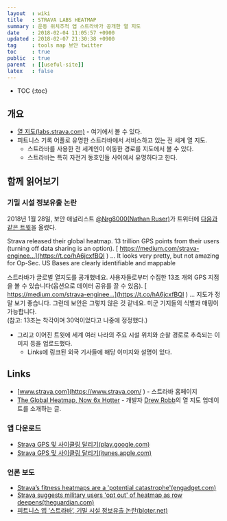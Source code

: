 ```yaml
---
layout  : wiki
title   : STRAVA LABS HEATMAP
summary : 운동 위치추적 앱 스트라바가 공개한 열 지도
date    : 2018-02-04 11:05:57 +0900
updated : 2018-02-07 21:30:38 +0900
tag     : tools map 보안 twitter
toc     : true
public  : true
parent  : [[useful-site]]
latex   : false
---
```

* TOC
{:toc}


## 개요

* [열 지도(labs.strava.com)](https://labs.strava.com/heatmap/ ) - 여기에서 볼 수 있다.
* 피트니스 기록 어플로 유명한 스트라바에서 서비스하고 있는 전 세계 열 지도.
    * 스트라바를 사용한 전 세계인이 이동한 경로를 지도에서 볼 수 있다.
    * 스트라바는 특히 자전거 동호인들 사이에서 유명하다고 한다.

## 함께 읽어보기

### 기밀 시설 정보유출 논란

2018년 1월 28일, 보안 애널리스트 [@Nrg8000(Nathan Ruser)](https://twitter.com/Nrg8000 )가 트위터에 [다음과 같은 트윗](https://twitter.com/Nrg8000/status/957318498102865920 )을 올렸다.

>
Strava released their global heatmap.
13 trillion GPS points from their users (turning off data sharing is an option). [ https://medium.com/strava-enginee...](https://t.co/hA6jcxfBQI ) ...
It looks very pretty, but not amazing for Op-Sec. US Bases are clearly identifiable and mappable

>
스트라바가 글로벌 열지도를 공개했네요.
사용자들로부터 수집한 13조 개의 GPS 지점을 볼 수 있습니다(옵션으로 데이터 공유를 끌 수 있음). [ https://medium.com/strava-enginee...](https://t.co/hA6jcxfBQI ) ...
지도가 정말 보기 좋습니다. 그런데 보안은 그렇지 않은 것 같네요. 미군 기지들의 식별과 매핑이 가능합니다.  
(참고: 13조는 착각이며 30억이었다고 나중에 정정했다.)

* 그리고 이어진 트윗에 세계 여러 나라의 주요 시설 위치와 순찰 경로로 추측되는 이미지 등을 업로드했다.
    * Links에 링크된 외국 기사들에 해당 이미지와 설명이 있다.

## Links

* [www.strava.com](https://www.strava.com/ ) - 스트라바 홈페이지
* [The Global Heatmap, Now 6x Hotter](https://medium.com/strava-engineering/the-global-heatmap-now-6x-hotter-23fc01d301de?_branch_match_id=488518760720980116 ) - 개발자 [Drew Robb](https://medium.com/@drewrobb?source=post_header_lockup)의 열 지도 업데이트를 소개하는 글.

### 앱 다운로드

* [Strava GPS 및 사이클링 달리기(play.google.com)](https://play.google.com/store/apps/details?id=com.strava)
* [Strava GPS 및 사이클링 달리기(itunes.apple.com)](https://itunes.apple.com/kr/app/strava-running-and-cycling-gps/id426826309 )

### 언론 보도

* [Strava’s fitness heatmaps are a 'potential catastrophe'(engadget.com)](https://www.engadget.com/2018/02/02/strava-s-fitness-heatmaps-are-a-potential-catastrophe/)
* [Strava suggests military users 'opt out' of heatmap as row deepens(theguardian.com)](https://www.theguardian.com/technology/2018/jan/29/strava-secret-army-base-locations-heatmap-public-users-military-ban )
* [피트니스 앱 ‘스트라바’, 기밀 시설 정보유출 논란(bloter.net)](https://www.bloter.net/archives/301323 )
